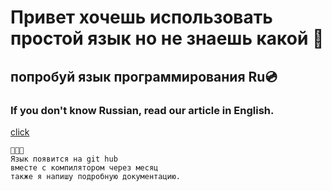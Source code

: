 # Привет хочешь использовать простой язык но не знаешь какой 🌅

## попробуй язык программирования Ru💿

### If you don't know Russian, read our article in English.
[click](https://github.com/YaroslavlPe1/Ru/blob/main/ReadMe%20en.md)


```
🥳🥳🥳
Язык появится на git hub
вместе с компилятором через месяц
также я напишу подробную документацию.
```
